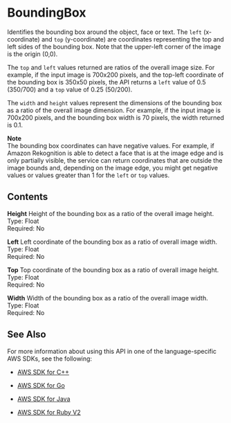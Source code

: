 # BoundingBox<a name="API_BoundingBox"></a>

Identifies the bounding box around the object, face or text\. The `left` \(x\-coordinate\) and `top` \(y\-coordinate\) are coordinates representing the top and left sides of the bounding box\. Note that the upper\-left corner of the image is the origin \(0,0\)\. 

The `top` and `left` values returned are ratios of the overall image size\. For example, if the input image is 700x200 pixels, and the top\-left coordinate of the bounding box is 350x50 pixels, the API returns a `left` value of 0\.5 \(350/700\) and a `top` value of 0\.25 \(50/200\)\.

The `width` and `height` values represent the dimensions of the bounding box as a ratio of the overall image dimension\. For example, if the input image is 700x200 pixels, and the bounding box width is 70 pixels, the width returned is 0\.1\. 

**Note**  
 The bounding box coordinates can have negative values\. For example, if Amazon Rekognition is able to detect a face that is at the image edge and is only partially visible, the service can return coordinates that are outside the image bounds and, depending on the image edge, you might get negative values or values greater than 1 for the `left` or `top` values\. 

## Contents<a name="API_BoundingBox_Contents"></a>

 **Height**   <a name="rekognition-Type-BoundingBox-Height"></a>
Height of the bounding box as a ratio of the overall image height\.  
Type: Float  
Required: No

 **Left**   <a name="rekognition-Type-BoundingBox-Left"></a>
Left coordinate of the bounding box as a ratio of overall image width\.  
Type: Float  
Required: No

 **Top**   <a name="rekognition-Type-BoundingBox-Top"></a>
Top coordinate of the bounding box as a ratio of overall image height\.  
Type: Float  
Required: No

 **Width**   <a name="rekognition-Type-BoundingBox-Width"></a>
Width of the bounding box as a ratio of the overall image width\.  
Type: Float  
Required: No

## See Also<a name="API_BoundingBox_SeeAlso"></a>

For more information about using this API in one of the language\-specific AWS SDKs, see the following:

+  [AWS SDK for C\+\+](http://docs.aws.amazon.com/goto/SdkForCpp/rekognition-2016-06-27/BoundingBox) 

+  [AWS SDK for Go](http://docs.aws.amazon.com/goto/SdkForGoV1/rekognition-2016-06-27/BoundingBox) 

+  [AWS SDK for Java](http://docs.aws.amazon.com/goto/SdkForJava/rekognition-2016-06-27/BoundingBox) 

+  [AWS SDK for Ruby V2](http://docs.aws.amazon.com/goto/SdkForRubyV2/rekognition-2016-06-27/BoundingBox) 